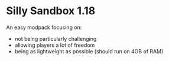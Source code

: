 # Silly Sandbox 1.18

An easy modpack focusing on:

- not being particularly challenging
- allowing players a lot of freedom
- being as lightweight as possible (should run on 4GB of RAM)